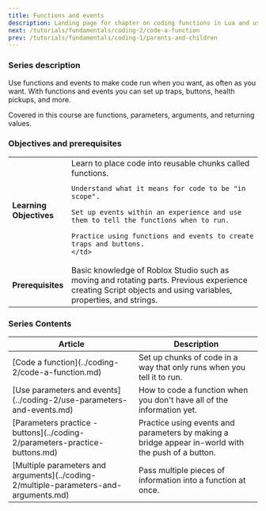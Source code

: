 ```yaml
---
title: Functions and events
description: Landing page for chapter on coding functions in Lua and using events on Roblox.
next: /tutorials/fundamentals/coding-2/code-a-function
prev: /tutorials/fundamentals/coding-1/parents-and-children
---
```


### Series description

Use functions and events to make code run when you want, as often as you want. With functions and events you can set up traps, buttons, health pickups, and more.

Covered in this course are functions, parameters, arguments, and returning values.

### Objectives and prerequisites

<table>
<tbody>
   <tr>
    <td width="20%"><b>Learning Objectives</b></td>
    <td>
    Learn to place code into reusable chunks called functions.

    Understand what it means for code to be "in scope".

    Set up events within an experience and use them to tell the functions when to run.

    Practice using functions and events to create traps and buttons.
    </td>

   </tr>
   <tr>
    <td><b>Prerequisites</b></td>
    <td>
    Basic knowledge of Roblox Studio such as moving and rotating parts.
    Previous experience creating Script objects and using variables, properties, and strings.
    </td>

   </tr>
</tbody>
</table>

### Series Contents

<table>
<thead>
   <tr>
    <th>Article</th>
    <th>Description</th>
   </tr>
</thead>
<tbody>
   <tr>
     <td>[Code a function](../coding-2/code-a-function.md)</td>
    <td>Set up chunks of code in a way that only runs when you tell it to run.</td>
   </tr>
   <tr>
    <td>[Use parameters and events](../coding-2/use-parameters-and-events.md)</td>
    <td>How to code a function when you don't have all of the information yet.</td>
   </tr>
   <tr>
   <td>[Parameters practice - buttons](../coding-2/parameters-practice-buttons.md)</td>
    <td>Practice using events and parameters by making a bridge appear in-world with the push of a button.</td>
   </tr>
   <tr>
   <td>[Multiple parameters and arguments](../coding-2/multiple-parameters-and-arguments.md)</td>
    <td>Pass multiple pieces of information into a function at once.</td>
   </tr>
</tbody>
</table>
